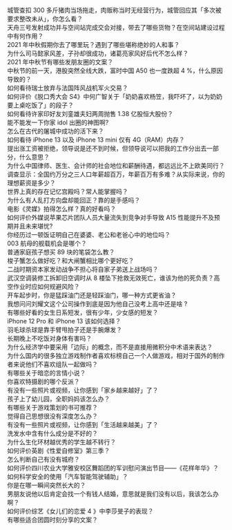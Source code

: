 城管查扣 300 多斤猪肉当场拖走，肉贩称当时无经营行为，城管回应其「多次被要求整改未从」，你怎么看？  
天舟三号发射成功并与空间站完成交会对接，带去了哪些货物？在空间站建设过程中有何作用？  
2021 年中秋假期你去了哪里玩？遇到了哪些堪称绝妙的人和事？  
为什么司马懿家风差，子孙却很成功，诸葛亮家风好后代不怎么样？  
2021 年中秋节有哪些发朋友圈的文案？  
中秋节的前一天，港股突然全线大跌，富时中国 A50 也一度跌超 4 %，什么原因导致的？  
如何看待瑞士放弃与法国阵风战机军火交易？  
如何评价《脱口秀大会 S4》中何广智关于「奶奶喜欢杨笠，我吓坏了，以为奶奶要上桌吃饭了」的段子？  
如何看待许家印好友刘銮雄夫妇两周抛售 1.38 亿股恒大股份？  
能不能发一下你家 idol 出圈的神图啊?  
怎么在古代的屠城中成功的活下来？  
如何看待 iPhone 13 以及 iPhone 13 mini  仅有 4G（RAM）内存？  
提出涨工资被拒绝，领导说是还不到时候，但领导说可以把我的工作分出去一部分，什么意思？  
为什么中国律师、医生、会计师的社会地位和薪酬待遇，都远远比不上欧美同行？  
调查显示：全国约万分之三人口年薪超百万，年薪百万有多难？从实际来说，你的理想薪资是多少？  
世界上真的存在记忆宫殿吗？常人能掌握吗？  
为什么有人乱打方向盘却能回正？靠的是手感吗？  
电影《灵媒》拍得怎么样？真的好看吗？  
如何评价外媒说苹果芯片团队人员大量流失到竞争对手导致 A15 性能提升不及预期并且未来堪忧?  
你经历过一顿饭证明自己在婆婆、老公和老爸心中的地位吗？  
003 航母的舰载机会是哪个？  
普通家庭孩子想买 89 块的笔袋怎么教？  
梭子蟹怎么做好吃？和大闸蟹相比哪个更好吃？  
二战时期资本家发动战争不担心将自家子弟送上战场吗？  
武汉空调装修工拆卸旧空调时从 8 楼坠下抢救无效死亡，谁该为他的死负责？高空作业时应如何规避风险？  
开车起步时，你是猛踩油门还是轻踩油门，哪一种方式更省油？  
我想问问刘耀文这个公司操作到底是因为他自己没考上高中还是啥 ?  
有哪些好看的女生日系短发，很有少年，少女感的短发？  
iPhone 12 Pro 和 iPhone 13 该如何选择？  
羽毛球杀球是靠手臂甩拍子还是手腕爆发？  
长期晚上不吃饭对身体有害吗？  
为什么经济学中要采用「边际」的概念，而不是直接用微积分中术语来表达？  
为什么国内的很多独立游戏制作者喜欢标榜自己一个人做游戏，相对于国外的制作者来说他们不喜欢组队一起做吗？  
有哪些关于暗恋的言情小说？  
你喜欢特摄剧的哪个反派？  
有没有一些照片或视频，让你感到「家乡越来越好」了？  
孩子上了幼儿园，全职妈妈该怎么办？  
有哪些关于游戏策划的书可推荐？  
觉得自己思想很没有深度怎么办？  
有没有一些照片或视频，让你感到「生活越来越美」了？  
洗发水中含有什么成分是不好的？  
为什么生化环材越优秀的学生越不转行？  
如何评价英剧《性爱自修室》第三季？  
怎么判断自己有没有城府？  
如何评价四川农业大学雅安校区舞蹈团的军训慰问演出节目——《花样年华》？  
如何科学安全的使用「汽车智能驾驶辅助」？  
你是在哪一瞬间突然长大的？  
男朋友说他以后肯定会找一个有钱人结婚，意思就是我们没有以后，我该怎么办啊？  
如何评价综艺《女儿们的恋爱 4 》中李莎旻子的表现？  
有哪些适合团圆时刻分享的文案？  

